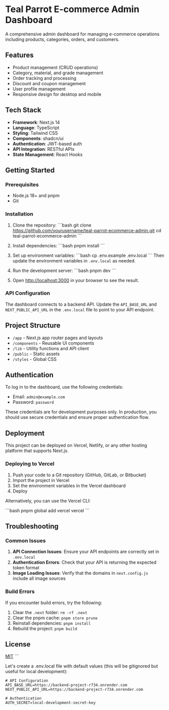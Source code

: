 # Teal Parrot E-commerce Admin Dashboard

A comprehensive admin dashboard for managing e-commerce operations including products, categories, orders, and customers.

## Features

- Product management (CRUD operations)
- Category, material, and grade management
- Order tracking and processing
- Discount and coupon management
- User profile management
- Responsive design for desktop and mobile

## Tech Stack

- **Framework**: Next.js 14
- **Language**: TypeScript
- **Styling**: Tailwind CSS
- **Components**: shadcn/ui
- **Authentication**: JWT-based auth
- **API Integration**: RESTful APIs
- **State Management**: React Hooks

## Getting Started

### Prerequisites

- Node.js 18+ and pnpm
- Git

### Installation

1. Clone the repository:
   \`\`\`bash
   git clone https://github.com/yourusername/teal-parrot-ecommerce-admin.git
   cd teal-parrot-ecommerce-admin
   \`\`\`

2. Install dependencies:
   \`\`\`bash
   pnpm install
   \`\`\`

3. Set up environment variables:
   \`\`\`bash
   cp .env.example .env.local
   \`\`\`
   Then update the environment variables in `.env.local` as needed.

4. Run the development server:
   \`\`\`bash
   pnpm dev
   \`\`\`

5. Open [http://localhost:3000](http://localhost:3000) in your browser to see the result.

### API Configuration

The dashboard connects to a backend API. Update the `API_BASE_URL` and `NEXT_PUBLIC_API_URL` in the `.env.local` file to point to your API endpoint.

## Project Structure

- `/app` - Next.js app router pages and layouts
- `/components` - Reusable UI components
- `/lib` - Utility functions and API client
- `/public` - Static assets
- `/styles` - Global CSS

## Authentication

To log in to the dashboard, use the following credentials:

- Email: `admin@example.com`
- Password: `password`

These credentials are for development purposes only. In production, you should use secure credentials and ensure proper authentication flow.

## Deployment

This project can be deployed on Vercel, Netlify, or any other hosting platform that supports Next.js.

### Deploying to Vercel

1. Push your code to a Git repository (GitHub, GitLab, or Bitbucket)
2. Import the project in Vercel
3. Set the environment variables in the Vercel dashboard
4. Deploy

Alternatively, you can use the Vercel CLI:

\`\`\`bash
pnpm global add vercel
vercel
\`\`\`

## Troubleshooting

### Common Issues

1. **API Connection Issues**: Ensure your API endpoints are correctly set in `.env.local`
2. **Authentication Errors**: Check that your API is returning the expected token format
3. **Image Loading Issues**: Verify that the domains in `next.config.js` include all image sources

### Build Errors

If you encounter build errors, try the following:

1. Clear the `.next` folder: `rm -rf .next`
2. Clear the pnpm cache: `pnpm store prune`
3. Reinstall dependencies: `pnpm install`
4. Rebuild the project: `pnpm build`

## License

[MIT](LICENSE)
\`\`\`

Let's create a .env.local file with default values (this will be gitignored but useful for local development):

```plaintext file=".env.local"
# API Configuration
API_BASE_URL=https://backend-project-r734.onrender.com
NEXT_PUBLIC_API_URL=https://backend-project-r734.onrender.com

# Authentication
AUTH_SECRET=local-development-secret-key
